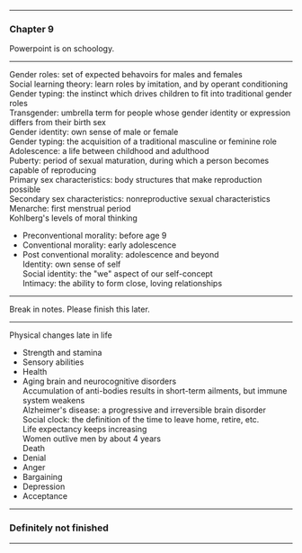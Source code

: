 ***
### Chapter 9
Powerpoint is on schoology.  
***
Gender roles: set of expected behavoirs for males and females  
Social learning theory: learn roles by imitation, and by operant conditioning  
Gender typing: the instinct which drives children to fit into traditional gender roles  
Transgender: umbrella term for people whose gender identity or expression differs from their birth sex  
Gender identity: own sense of male or female  
Gender typing: the acquisition of a traditional masculine or feminine role  
Adolescence: a life between childhood and adulthood  
Puberty: period of sexual maturation, during which a person becomes capable of reproducing  
Primary sex characteristics: body structures that make reproduction possible  
Secondary sex characteristics: nonreproductive sexual characteristics  
Menarche: first menstrual period  
Kohlberg's levels of moral thinking  
* Preconventional morality: before age 9  
* Conventional morality: early adolescence  
* Post conventional morality: adolescence and beyond  
Identity: own sense of self  
Social identity: the "we" aspect of our self-concept  
Intimacy: the ability to form close, loving relationships  
***
Break in notes. Please finish this later.  
***
Physical changes late in life  
* Strength and stamina  
* Sensory abilities  
* Health  
* Aging brain and neurocognitive disorders  
Accumulation of anti-bodies results in short-term ailments, but immune system weakens  
Alzheimer's disease: a progressive and irreversible brain disorder  
Social clock: the definition of the time to leave home, retire, etc.  
Life expectancy keeps increasing  
Women outlive men by about 4 years  
Death  
* Denial  
* Anger  
* Bargaining  
* Depression  
* Acceptance  
***
### Definitely not finished  
***